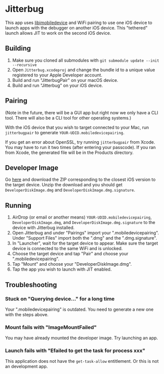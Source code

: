 Jitterbug
=========

This app uses [libimobiledevice][1] and WiFi pairing to use one iOS device to launch apps with the debugger on another iOS device. This "tethered" launch allows JIT to work on the second iOS device.

## Building

1. Make sure you cloned all submodules with `git submodule update --init --recursive`
2. Open `Jitterbug.xcodeproj` and change the bundle id to a unique value registered to your Apple Developer account.
3. Build and run "JitterbugPair" on your macOS device.
4. Build and run "Jitterbug" on your iOS device.

## Pairing

(Note in the future, there will be a GUI app but right now we only have a CLI tool. There will also be a CLI tool for other operating systems.)

With the iOS device that you wish to target connected to your Mac, run `jitterbugpair` to generate `YOUR-UDID.mobiledevicepairing`.

If you get an error about OpenSSL, try running `jitterbugpair` from Xcode. You may have to run it two times (after entering your passcode). If you ran from Xcode, the generated file will be in the Products directory.

## Developer Image

Go [here][2] and download the ZIP corresponding to the closest iOS version to the target device. Unzip the download and you should get `DeveloperDiskImage.dmg` and `DeveloperDiskImage.dmg.signature`.

## Running

1. AirDrop (or email or another means) `YOUR-UDID.mobiledevicepairing`, `DeveloperDiskImage.dmg`, and `DeveloperDiskImage.dmg.signature` to the device with Jitterbug installed.
2. Open Jitterbug and under "Pairings" import your ".mobiledevicepairing". Under "Support Files" import both the ".dmg" and the ".dmg.signature".
3. In "Launcher", wait for the target device to appear. Make sure the target device is connected to the same WiFi and is unlocked.
4. Choose the target device and tap "Pair" and choose your ".mobiledevicepairing".
5. Tap "Mount" and choose your "DeveloperDiskImage.dmg".
6. Tap the app you wish to launch with JIT enabled.

## Troubleshooting

### Stuck on "Querying device..." for a long time

Your ".mobiledevicepairing" is outdated. You need to generate a new one with the steps above.

### Mount fails with "ImageMountFailed"

You may have already mounted the developer image. Try launching an app.

### Launch fails with "Efailed to get the task for process xxx"

This application does not have the `get-task-allow` entitlement. Or this is not an development app.

[1]: https://libimobiledevice.org
[2]: https://github.com/xushuduo/Xcode-iOS-Developer-Disk-Image/releases
